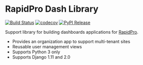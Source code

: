 RapidPro Dash Library
=====================

[![Build Status](https://github.com/rapidpro/dash/workflows/CI/badge.svg)](https://github.com/rapidpro/dash/actions?query=workflow%3ACI) 
[![codecov](https://codecov.io/gh/rapidpro/dash/branch/main/graph/badge.svg)](https://codecov.io/gh/rapidpro/dash)
[![PyPI Release](https://img.shields.io/pypi/v/rapidpro-dash.svg)](https://pypi.python.org/pypi/rapidpro-dash/)

Support library for building dashboards applications for [RapidPro](https://github.com/rapidpro/rapidpro).

* Provides an organization app to support multi-tenant sites
* Reusable user management views
* Supports Python 3 only
* Supports Django 1.11 and 2.0
